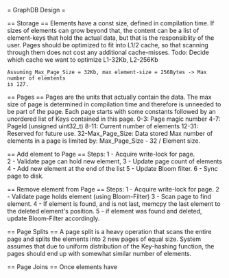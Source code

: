 = GraphDB Design =

== Storage ==
    Elements have a const size, defined in compilation time.
    If sizes of elements can grow beyond that, the content can be a list of element-keys
    that hold the actual data, but that is the responsiblity of the user.
    Pages should be optimized to fit into L1/2 cache, so that scanning through them does
    not cost any additional cache-misses.
    Todo: Decide which cache we want to optimize L1-32Kb, L2-256Kb

    Assuming Max_Page_Size = 32Kb, max element-size = 256Bytes -> Max number of elemtents
    is 127. 

== Pages ==
Pages are the units that actually contain the data.
The max size of page is determined in compilation time and therefore is unneeded to be part
of the page.
Each page starts with some constants followed by an unordered list of Keys contained in this page. 
    0-3: Page magic number
    4-7: PageId (unsigned uint32_t)
    8-11: Current number of elements
    12-31: Reserved for future use.
    32-Max_Page_Size: Data stored
Max number of elements in a page is limited by:
    Max_Page_Size - 32 / Element size.

== Add element to Page ==
    Steps:
    1 - Acquire write-lock for page.    
    2 - Validate page can hold new element,
    3 - Update page count of elements
    4 - Add new element at the end of the list
    5 - Update Bloom filter.
    6 - Sync page to disk.

== Remove element from Page ==
    Steps:
    1 - Acquire write-lock for page.
    2 - Validate page holds element (using Bloom-Filter)
    3 - Scan page to find element.
    4 - If element is found, and is not last, memcpy the last element 
        to the deleted element's position.
    5 - if element was found and deleted, update Bloom-Filter accordingly.
     
        


== Page Splits ==
    A page split is a heavy operation that scans the entire page and splits the elements into 2 new pages of equal size. System assumes that due to uniform distribution of the Key-hashing function, the pages should end up with somewhat similar number of elements.

== Page Joins == 
    Once elements have     
